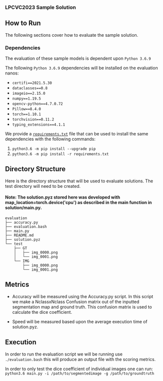 ### LPCVC2023 Sample Solution

## How to Run

The following sections cover how to evaluate the sample solution.

### Dependencies

The evaluation of these sample models is dependent upon `Python 3.6.9`

The following `Python 3.6.9` dependencies will be installed on the evaluation nanos:

- `certifi==2021.5.30`
- `dataclasses==0.8`
- `imageio==2.15.0`
- `numpy==1.19.5`
- `opencv-python==4.7.0.72`
- `Pillow==8.4.0`
- `torch==1.10.1`
- `torchvision==0.11.2`
- `typing_extensions==4.1.1`

We provide a [`requirements.txt`](requirements.txt) file that can be used to
install the same dependencies with the following commands:

1. `python3.6 -m pip install --upgrade pip`
1. `python3.6 -m pip install -r requirements.txt`

## Directory Structure

Here is the directory structure that will be used to evaluate solutions. The test directory will need to be created.
#### Note: The solution.pyz stored here was developed with map_location=torch.device('cpu') as described in the main function in solution/main.py.
```
evaluation
├── accuracy.py
├── evaluation.bash
├── main.py
├── README.md
├── solution.pyz
└── test
    ├── GT
    │   ├── img_0000.png
    │   └── img_0001.png
    └── IMG
        ├── img_0000.png
        └── img_0001.png
```
## Metrics
- Accuracy will be measured using the Accuracy.py script. In this script we make a NclassxNclass Confusion matrix out of the inputted segmentation map and ground truth. This confusion matrix is used to calculate the dice coefficient.

- Speed will be measured based upon the average execution time of solution.pyz.

## Execution
In order to run the evaluation script we will be running use `./evaluation.bash` this will produce an output file with the scoring metrics.

In order to only test the dice coefficient of individual images one can run:
`python3.6 main.py -i /path/to/segmentedimage -g /path/to/groundtruth`